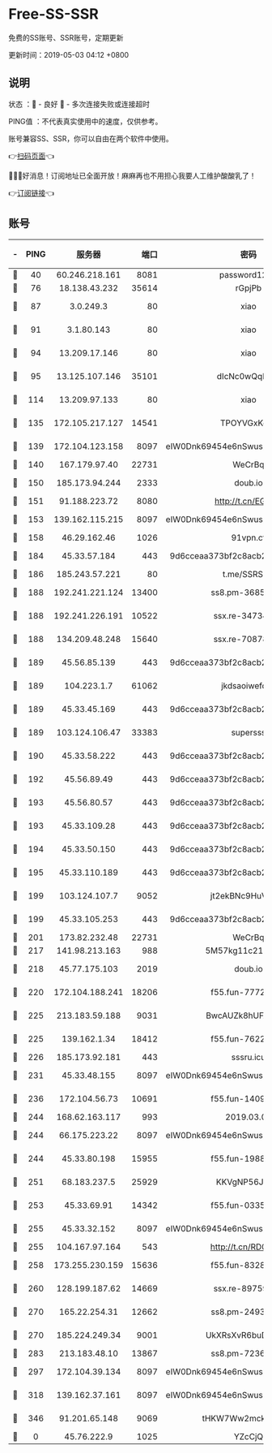 # Free-SS-SSR

免费的SS账号、SSR账号，定期更新

更新时间：2019-05-03 04:12 +0800

## 说明

状态     ：🙂 - 良好 🙁 - 多次连接失败或连接超时

PING值   ：不代表真实使用中的速度，仅供参考。

账号兼容SS、SSR，你可以自由在两个软件中使用。

👉[扫码页面](https://liesauer.github.io/Free-SS-SSR/)👈

🎉🎉🎉好消息！订阅地址已全面开放！麻麻再也不用担心我要人工维护酸酸乳了！

👉[订阅链接](https://www.liesauer.net/yogurt/subscribe?ACCESS_TOKEN=DAYxR3mMaZAsaqUb)👈

## 账号

|-|PING|服务器|端口|密码|加密方式|区域|
|:----:|:----:|:-----:|-----:|:----:|:----:|:----:|
|🙂|40|60.246.218.161|8081|password1234|chacha20|CN|
|🙂|76|18.138.43.232|35614|rGpjPb|rc4-md5|SG|
|🙂|87|3.0.249.3|80|xiao|aes-128-ctr|SG|
|🙂|91|3.1.80.143|80|xiao|aes-128-ctr|SG|
|🙂|94|13.209.17.146|80|xiao|aes-128-ctr|KR|
|🙂|95|13.125.107.146|35101|dIcNc0wQqMzU|aes-256-cfb|KR|
|🙂|114|13.209.97.133|80|xiao|aes-128-ctr|KR|
|🙂|135|172.105.217.127|14541|TPOYVGxKglpi|aes-256-cfb|JP|
|🙂|139|172.104.123.158|8097|eIW0Dnk69454e6nSwuspv9DmS201tQ0D|aes-256-cfb|JP|
|🙂|140|167.179.97.40|22731|WeCrBq|rc4-md5|JP|
|🙂|150|185.173.94.244|2333|doub.io|aes-128-ctr|RU|
|🙂|151|91.188.223.72|8080|http://t.cn/EGJIyrl|rc4-md5|RU|
|🙂|153|139.162.115.215|8097|eIW0Dnk69454e6nSwuspv9DmS201tQ0D|aes-256-cfb|JP|
|🙂|158|46.29.162.46|1026|91vpn.cf|rc4-md5|RU|
|🙂|184|45.33.57.184|443|9d6cceaa373bf2c8acb22e60b6a58be6|aes-256-cfb|US|
|🙂|186|185.243.57.221|80|t.me/SSRSUB|rc4-md5|US|
|🙂|188|192.241.221.124|13400|ss8.pm-36858773|aes-256-cfb|US|
|🙂|188|192.241.226.191|10522|ssx.re-34734043|aes-256-cfb|US|
|🙂|188|134.209.48.248|15640|ssx.re-70878425|aes-256-cfb|US|
|🙂|189|45.56.85.139|443|9d6cceaa373bf2c8acb22e60b6a58be6|aes-256-cfb|US|
|🙂|189|104.223.1.7|61062|jkdsaoiwefdsa|aes-256-cfb|US|
|🙂|189|45.33.45.169|443|9d6cceaa373bf2c8acb22e60b6a58be6|aes-256-cfb|US|
|🙂|189|103.124.106.47|33383|supersss|aes-256-cfb|US|
|🙂|190|45.33.58.222|443|9d6cceaa373bf2c8acb22e60b6a58be6|aes-256-cfb|US|
|🙂|192|45.56.89.49|443|9d6cceaa373bf2c8acb22e60b6a58be6|aes-256-cfb|US|
|🙂|193|45.56.80.57|443|9d6cceaa373bf2c8acb22e60b6a58be6|aes-256-cfb|US|
|🙂|193|45.33.109.28|443|9d6cceaa373bf2c8acb22e60b6a58be6|aes-256-cfb|US|
|🙂|194|45.33.50.150|443|9d6cceaa373bf2c8acb22e60b6a58be6|aes-256-cfb|US|
|🙂|195|45.33.110.189|443|9d6cceaa373bf2c8acb22e60b6a58be6|aes-256-cfb|US|
|🙂|199|103.124.107.7|9052|jt2ekBNc9HuVtm2a|aes-256-cfb|US|
|🙂|199|45.33.105.253|443|9d6cceaa373bf2c8acb22e60b6a58be6|aes-256-cfb|US|
|🙂|201|173.82.232.48|22731|WeCrBq|rc4-md5|US|
|🙂|217|141.98.213.163|988|5M57kg11c214qDmK|chacha20|KR|
|🙂|218|45.77.175.103|2019|doub.io|aes-128-ctr|SG|
|🙂|220|172.104.188.241|18206|f55.fun-77724567|aes-256-cfb|SG|
|🙂|225|213.183.59.188|9031|BwcAUZk8hUFAkDGN|aes-256-cfb|NL|
|🙂|225|139.162.1.34|18412|f55.fun-76221850|aes-256-cfb|SG|
|🙂|226|185.173.92.181|443|sssru.icu|rc4-md5|RU|
|🙂|231|45.33.48.155|8097|eIW0Dnk69454e6nSwuspv9DmS201tQ0D|aes-256-cfb|US|
|🙂|236|172.104.56.73|10691|f55.fun-14099948|aes-256-cfb|SG|
|🙂|244|168.62.163.117|993|2019.03.07|rc4-md5|US|
|🙂|244|66.175.223.22|8097|eIW0Dnk69454e6nSwuspv9DmS201tQ0D|aes-256-cfb|US|
|🙂|244|45.33.80.198|15955|f55.fun-19883700|aes-256-cfb|US|
|🙂|251|68.183.237.5|25929|KKVgNP56JeYW|aes-256-cfb|SG|
|🙂|253|45.33.69.91|14342|f55.fun-03357689|aes-256-cfb|US|
|🙂|255|45.33.32.152|8097|eIW0Dnk69454e6nSwuspv9DmS201tQ0D|aes-256-cfb|US|
|🙂|255|104.167.97.164|543|http://t.cn/RD0D7sx|rc4-md5|CA|
|🙂|258|173.255.230.159|15636|f55.fun-83286338|aes-256-cfb|US|
|🙂|260|128.199.187.62|14669|ssx.re-89759898|aes-256-cfb|SG|
|🙂|270|165.22.254.31|12662|ss8.pm-24934298|aes-256-cfb|SG|
|🙂|270|185.224.249.34|9001|UkXRsXvR6buDMG2Y|aes-256-cfb|RU|
|🙂|283|213.183.48.10|13867|ss8.pm-72362652|rc4-md5|RU|
|🙂|297|172.104.39.134|8097|eIW0Dnk69454e6nSwuspv9DmS201tQ0D|aes-256-cfb|SG|
|🙂|318|139.162.37.161|8097|eIW0Dnk69454e6nSwuspv9DmS201tQ0D|aes-256-cfb|SG|
|🙂|346|91.201.65.148|9069|tHKW7Ww2mck9CHQG|aes-256-cfb|IT|
|🙁|0|45.76.222.9|1025|YZcCjQ|rc4-md5|JP|
